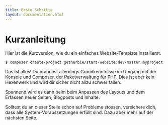 ```yaml
---
title: Erste Schritte
layout: documentation.html
---
```


# Kurzanleitung

Hier ist die Kurzversion, wie du ein einfaches Website-Template installierst.

    $ composer create-project getherbie/start-website:dev-master myproject

Das ist alles! Du brauchst allerdings Grundkenntnisse im Umgang mit der Konsole 
und Composer, der Paketverwaltung für PHP. Dies ist aber kein Hexenwerk und wird
dir sicher nicht allzu schwer fallen.

Spannend wird es dann beim beim Anpassen des Layouts und dem Erfassen neuer Seiten,
Blogposts und Inhalte.

Solltest du an dieser Stelle schon auf Probleme stossen, versichere dich, dass alle 
System-Voraussetzungen erfüllt sind. Dazu aber mehr auf der nächsten Seite.
